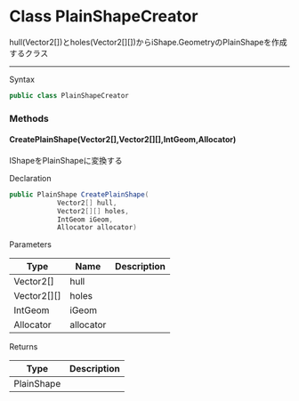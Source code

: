 # Class PlainShapeCreator
hull(Vector2[])とholes(Vector2[][])からiShape.GeometryのPlainShapeを作成するクラス

---
Syntax
```csharp
public class PlainShapeCreator
```

### Methods
#### CreatePlainShape(Vector2[],Vector2[][],IntGeom,Allocator)
IShapeをPlainShapeに変換する

Declaration
```csharp
public PlainShape CreatePlainShape(
            Vector2[] hull,
            Vector2[][] holes,
            IntGeom iGeom,
            Allocator allocator)
```
Parameters

| Type        | Name      | Description |
|-------------|-----------|-------------|
| Vector2[]   | hull      ||
| Vector2[][] | holes     ||
| IntGeom     | iGeom     ||
| Allocator   | allocator ||

Returns

| Type       | Description |
|------------|----------|
| PlainShape ||